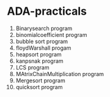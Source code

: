 # ADA-practicals

1. Binarysearch program
2. binomialcoefficient program
3. bubble sort program
4. floydWarshall progam                                                                           
5. heapsort program
6. kanpsnak program
7. LCS program
8. MAtrixChainMultiplication program
9. Mergesort program
10. quicksort program
